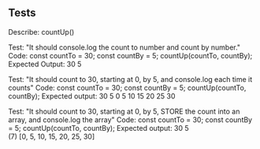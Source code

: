 ## Tests

Describe: countUp()

Test: "It should console.log the count to number and count by number."
Code:
  const countTo = 30;
  const countBy = 5;
  countUp(countTo, countBy);
Expected Output: 
  30 5

Test: "It should count to 30, starting at 0, by 5, and console.log each time it counts"
Code:
  const countTo = 30;
  const countBy = 5;
  countUp(countTo, countBy);
Expected output: 
  30 5 
  0 5 10 15 20 25 30

Test: "It should count to 30, starting at 0, by 5, STORE the count into an array, and console.log the array"
Code:
  const countTo = 30;
  const countBy = 5;
  countUp(countTo, countBy);
Expected output: 
  30 5    
  (7) [0, 5, 10, 15, 20, 25, 30]

